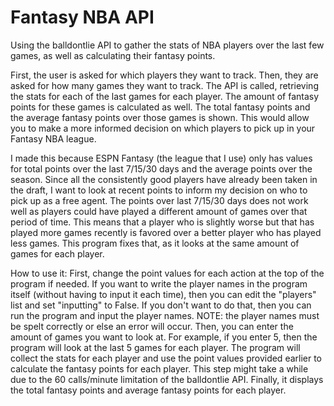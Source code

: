 # Fantasy NBA API
Using the balldontlie API to gather the stats of NBA players over the last few games, as well as calculating their fantasy points.

First, the user is asked for which players they want to track. Then, they are asked for how many games they want to track.
The API is called, retrieving the stats for each of the last games for each player. The amount of fantasy points for these games is calculated as well.
The total fantasy points and the average fantasy points over those games is shown. This would allow you to make a more informed decision on which players to pick up in your Fantasy NBA league.

I made this because ESPN Fantasy (the league that I use) only has values for total points over the last 7/15/30 days and the average points over the season. Since all the consistently good players have already been taken in the draft, I want to look at recent points to inform my decision on who to pick up as a free agent. The points over last 7/15/30 days does not work well as players could have played a different amount of games over that period of time. This means that a player who is slightly worse but that has played more games recently is favored over a better player who has played less games. This program fixes that, as it looks at the same amount of games for each player.

How to use it:
First, change the point values for each action at the top of the program if needed. 
If you want to write the player names in the program itself (without having to input it each time), then you can edit the "players" list and set "inputting" to False.
If you don't want to do that, then you can run the program and input the player names.
NOTE: the player names must be spelt correctly or else an error will occur.
Then, you can enter the amount of games you want to look at. For example, if you enter 5, then the program will look at the last 5 games for each player.
The program will collect the stats for each player and use the point values provided earlier to calculate the fantasy points for each player. This step might take a while due to the 60 calls/minute limitation of the balldontlie API.
Finally, it displays the total fantasy points and average fantasy points for each player.
